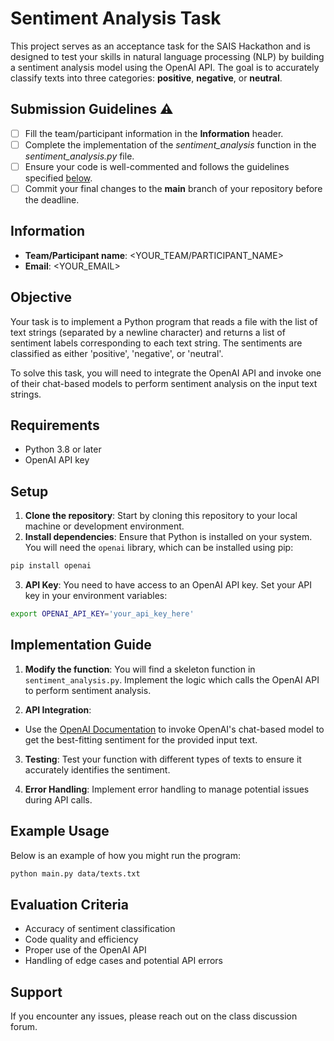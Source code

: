 # Sentiment Analysis Task

This project serves as an acceptance task for the SAIS Hackathon and is 
designed to test your skills in natural language processing (NLP) by 
building a sentiment analysis model using the OpenAI API. The goal is 
to accurately classify texts into three categories: **positive**, 
**negative**, or **neutral**.

## Submission Guidelines ⚠️
- [ ] Fill the team/participant information in the **Information** header.
- [ ] Complete the implementation of the _sentiment_analysis_ function in the 
_sentiment_analysis.py_ file.
- [ ] Ensure your code is well-commented and follows the guidelines specified [below](#implementation-guide).
- [ ] Commit your final changes to the **main** branch of your repository before the deadline.

## Information
- **Team/Participant name**: <YOUR_TEAM/PARTICIPANT_NAME>
- **Email**: <YOUR_EMAIL>

## Objective
Your task is to implement a Python program that reads a file with the list 
of text strings (separated by a newline character) and returns a list of 
sentiment labels corresponding to each text string. The sentiments are 
classified as either 'positive', 'negative', or 'neutral'.

To solve this task, you will need to integrate the OpenAI API 
and invoke one of their chat-based models to perform sentiment analysis on 
the input text strings.

## Requirements
- Python 3.8 or later
- OpenAI API key

## Setup
1. **Clone the repository**: Start by cloning this repository to your local machine or development environment.
2. **Install dependencies**: Ensure that Python is installed on your system. You will need the `openai` library, which can be installed using pip:
```bash
pip install openai
```
3. **API Key**: You need to have access to an OpenAI API key. Set your API key in your environment variables:
```bash
export OPENAI_API_KEY='your_api_key_here'
```

## Implementation Guide
1. **Modify the function**: You will find a skeleton function in `sentiment_analysis.py`. Implement 
the logic which calls the OpenAI API to perform sentiment analysis.

2. **API Integration**:
- Use the 
[OpenAI Documentation](https://platform.openai.com/docs/introduction) to 
invoke OpenAI's chat-based model to get the best-fitting sentiment for the provided 
input text.

3. **Testing**: Test your function with different types of texts to ensure it accurately identifies the sentiment.

4. **Error Handling**: Implement error handling to manage potential issues during API calls.

## Example Usage
Below is an example of how you might run the program:
```bash
python main.py data/texts.txt
```

## Evaluation Criteria
- Accuracy of sentiment classification
- Code quality and efficiency
- Proper use of the OpenAI API
- Handling of edge cases and potential API errors

## Support
If you encounter any issues, please reach out on the class discussion forum.
